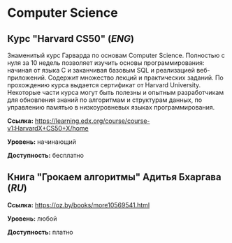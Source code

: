 # Computer Science

## Курс "Harvard CS50" (*ENG*)

Знаменитый курс Гарварда по основам Computer Science. Полностью с нуля за 10 недель позволяет изучить основы программирования: начиная от языка C и заканчивая базовым SQL и реализацией веб-приложений. Содержит множество лекций и практических заданий. По прохождению курса выдается сертификат от Harvard University. Некоторые части курса могут быть полезны и опытным разработчикам для обновления знаний по алгоритмам и структурам данных, по управлению памятью в низкоуровневых языках программирования.

**Ссылка:** https://learning.edx.org/course/course-v1:HarvardX+CS50+X/home

**Уровень:** начинающий

**Доступность:** бесплатно

## Книга "Грокаем алгоритмы" Адитья Бхаргава (*RU*)

**Ссылка:** https://oz.by/books/more10569541.html

**Уровень:** любой

**Доступность:** платно 